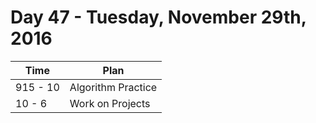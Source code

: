 # Day 47  - Tuesday, November 29th, 2016


Time        |   Plan   |
----------------|-------
915 - 10 | Algorithm Practice
10 - 6 | Work on Projects
